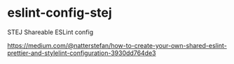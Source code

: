 # eslint-config-stej
STEJ Shareable ESLint config

https://medium.com/@natterstefan/how-to-create-your-own-shared-eslint-prettier-and-stylelint-configuration-3930dd764de3
